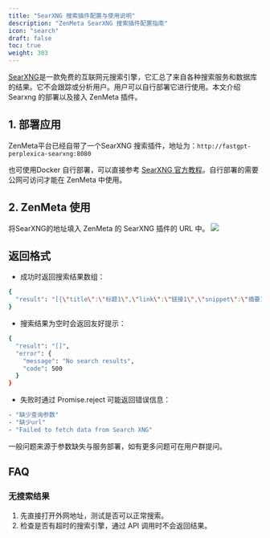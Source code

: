 ```yaml
---
title: "SearXNG 搜索插件配置与使用说明"
description: "ZenMeta SearXNG 搜索插件配置指南"
icon: "search"
draft: false
toc: true
weight: 303
---
```


[SearXNG](https://github.com/searxng/searxng)是一款免费的互联网元搜索引擎，它汇总了来自各种搜索服务和数据库的结果。它不会跟踪或分析用户。用户可以自行部署它进行使用。本文介绍 Searxng 的部署以及接入 ZenMeta 插件。


## 1. 部署应用

ZenMeta平台已经自带了一个SearXNG 搜索插件，地址为：`http://fastgpt-perplexica-searxng:8080`

也可使用Docker 自行部署，可以直接参考 [SearXNG 官方教程](https://github.com/searxng/searxng)。自行部署的需要公网可访问才能在 ZenMeta 中使用。


## 2. ZenMeta 使用

将SearXNG的地址填入 ZenMeta 的 SearXNG 插件的 URL 中。
![](/imgs/searxng1.png)
## 返回格式

* 成功时返回搜索结果数组：

```Bash
{
  "result": "[{\"title\":\"标题1\",\"link\":\"链接1\",\"snippet\":\"摘要1\"}, ...]"
}
```

* 搜索结果为空时会返回友好提示：

```Bash
{
  "result": "[]",
  "error": {
    "message": "No search results",
    "code": 500
  }
}
```

* 失败时通过 Promise.reject 可能返回错误信息：

```Bash
- "缺少查询参数"
- "缺少url"
- "Failed to fetch data from Search XNG"
```

一般问题来源于参数缺失与服务部署，如有更多问题可在用户群提问。

## FAQ

### 无搜索结果

1. 先直接打开外网地址，测试是否可以正常搜索。
2. 检查是否有超时的搜索引擎，通过 API 调用时不会返回结果。